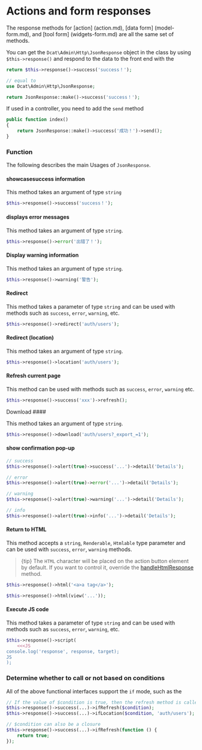 # Actions and form responses

The response methods for [action] (action.md), [data form] (model-form.md), and [tool form] (widgets-form.md) are all the same set of methods.

You can get the `Dcat\Admin\Http\JsonResponse` object in the class by using `$this->response()` and respond to the data to the front end with the

```php
return $this->response()->success('success！');

// equal to
use Dcat\Admin\Http\JsonResponse;

return JsonResponse::make()->success('success！');
```

If used in a controller, you need to add the `send` method

```php
public function index()
{
    return JsonResponse::make()->success('成功！')->send();
}
```


### Function
The following describes the main Usages of `JsonResponse`.


#### showcasesuccess information

This method takes an argument of type `string`

```php
$this->response()->success('success！');
```

#### displays error messages

This method takes an argument of type `string`.

```php
$this->response()->error('出错了！');
```

#### Display warning information

This method takes an argument of type `string`.

```php
$this->response()->warning('警告');
```

#### Redirect

This method takes a parameter of type `string` and can be used with methods such as `success`, `error`, `warning`, etc.

```php
$this->response()->redirect('auth/users');
```

#### Redirect (location)

This method takes an argument of type `string`.

```php
$this->response()->location('auth/users');
```

#### Refresh current page

This method can be used with methods such as `success`, `error`, `warning` etc.

```php
$this->response()->success('xxx')->refresh();
```

Download ####

This method takes an argument of type `string`.

```php
$this->response()->download('auth/users?_export_=1');
```

#### show confirmation pop-up

```php
// success
$this->response()->alert(true)->success('...')->detail('Details');

// error
$this->response()->alert(true)->error('...')->detail('Details');

// warning
$this->response()->alert(true)->warning('...')->detail('Details');

// info
$this->response()->alert(true)->info('...')->detail('Details');
```

#### Return to HTML

This method accepts a `string`, `Renderable`, `Htmlable` type parameter and can be used with `success`, `error`, `warning` methods.

> {tip} The `HTML` character will be placed on the action button element by default. If you want to control it, override the [handleHtmlResponse](#handleHtmlResponse) method.

```php
$this->response()->html('<a>a tag</a>');

$this->response()->html(view('...'));
```

#### Execute JS code

This method takes a parameter of type `string` and can be used with methods such as `success`, `error`, `warning`, etc.

```php
$this->response()->script(
	<<<JS
console.log('response', response, target);	
JS	
);
```

### Determine whether to call or not based on conditions

All of the above functional interfaces support the `if` mode, such as the

```php
// If the value of $condition is true, then the refresh method is called
$this->response()->success(...)->ifRefresh($condition);
$this->response()->success(...)->ifLocation($condition, 'auth/users');

// $condition can also be a closure
$this->response()->success(...)->ifRefresh(function () {
    return true;
});
```

